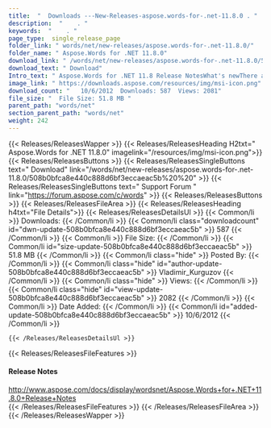 ```yaml
---
title:  "  Downloads ---New-Releases-aspose.words-for-.net-11.8.0 . " 
description:  "    . " 
keywords:  "    . " 
page_type:  single_release_page
folder_link: " words/net/new-releases/aspose.words-for-.net-11.8.0/"
folder_name: " Aspose.Words for .NET 11.8.0"
download_link: " /words/net/new-releases/aspose.words-for-.net-11.8.0/508b0bfca8e440c888d6bf3eccaeac5b"
download_text: " Download"
Intro_text: " Aspose.Words for .NET 11.8 Release NotesWhat's newThere are 150 improvements and..."
image_link: " https://downloads.aspose.com/resources/img/msi-icon.png"
download_count: "   10/6/2012  Downloads: 587  Views: 2081"
file_size: "  File Size: 51.8 MB "
parent_path: "words/net"
section_parent_path: "words/net"
weight: 242 
---
```


{{< Releases/ReleasesWapper >}}
  {{< Releases/ReleasesHeading H2txt=" Aspose.Words for .NET 11.8.0" imagelink="/resources/img/msi-icon.png">}}
  {{< Releases/ReleasesButtons >}}
    {{< Releases/ReleasesSingleButtons text=" Download" link="/words/net/new-releases/aspose.words-for-.net-11.8.0/508b0bfca8e440c888d6bf3eccaeac5b%20%20" >}}
    {{< Releases/ReleasesSingleButtons text=" Support Forum " link="https://forum.aspose.com/c/words" >}}
  {{< Releases/ReleasesButtons >}}
  {{< Releases/ReleasesFileArea >}}
    {{< Releases/ReleasesHeading h4txt="File Details">}}
    {{< Releases/ReleasesDetailsUl >}}
            {{< Common/li  >}} Downloads: {{< /Common/li >}} 
      {{< Common/li class="downloadcount" id="dwn-update-508b0bfca8e440c888d6bf3eccaeac5b" >}} 587 {{< /Common/li >}} 
      {{< Common/li  >}} File Size: {{< /Common/li >}} 
      {{< Common/li id="size-update-508b0bfca8e440c888d6bf3eccaeac5b" >}} 51.8 MB {{< /Common/li >}} 
      {{< Common/li  class="hide" >}} Posted By: {{< /Common/li >}} 
      {{< Common/li class="hide" id="author-update-508b0bfca8e440c888d6bf3eccaeac5b" >}} Vladimir_Kurguzov {{< /Common/li >}} 
      {{< Common/li class="hide"  >}} Views: {{< /Common/li >}} 
      {{< Common/li class="hide" id="view-update-508b0bfca8e440c888d6bf3eccaeac5b" >}} 2082 {{< /Common/li >}} 
      {{< Common/li  >}} Date Added: {{< /Common/li >}} 
      {{< Common/li id="added-update-508b0bfca8e440c888d6bf3eccaeac5b" >}} 10/6/2012 {{< /Common/li >}} 

    {{< /Releases/ReleasesDetailsUl >}}

  {{< Releases/ReleasesFileFeatures >}}
      <h4>Release Notes</h4><div><a href="http://www.aspose.com/docs/display/wordsnet/Aspose.Words+for+.NET+11.8.0+Release+Notes">http://www.aspose.com/docs/display/wordsnet/Aspose.Words+for+.NET+11.8.0+Release+Notes</a></div>
  {{< /Releases/ReleasesFileFeatures >}}
 {{< /Releases/ReleasesFileArea >}}
{{< /Releases/ReleasesWapper >}}


